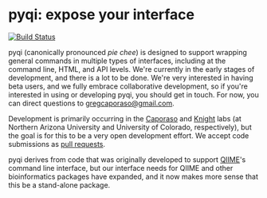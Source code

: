 pyqi: expose your interface
===========================

[![Build Status](http://ci.qiime.org/job/pyqi/badge/icon)](http://ci.qiime.org/job/pyqi/)

pyqi (canonically pronounced *pie chee*) is designed to support wrapping general commands in multiple types of interfaces, including at the command line, HTML, and API levels. We're currently in the early stages of development, and there is a lot to be done. We're very interested in having beta users, and we fully embrace collaborative development, so if you're interested in using or developing pyqi, you should get in touch. For now, you can direct questions to gregcaporaso@gmail.com.

Development is primarily occurring in the [Caporaso](www.caporaso.us) and [Knight](https://knightlab.colorado.edu/) labs (at Northern Arizona University and University of Colorado, respectively), but the goal is for this to be a very open development effort. We accept code submissions as [pull requests](https://help.github.com/articles/using-pull-requests).

pyqi derives from code that was originally developed to support [QIIME](www.qiime.org)'s command line interface, but our interface needs for QIIME and other bioinformatics packages have expanded, and it now makes more sense that this be a stand-alone package. 
